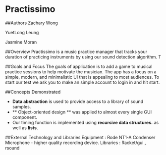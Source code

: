 # Practissimo

##Authors
Zachary Wong

YuetLong Leung

Jasmine Moran

##Overview
Practissimo is a music practice manager that tracks your duration of practicing instruments by using our sound detection algorithm.  T

##Goals and Focus
The goals of application is to add a game to musical practice sessions to help motivate the musician.  The app has a focus on a simple, modern, and minimalistic UI that is appealing to most audiences.  To start our test we ask you to make an simple account to login in and hit start.

##Concepts Demonstrated

* **Data abstraction** is used to provide access to a library of sound samples.
* ** Object-oriented design ** was applied to almost every single GUI component.
* Our timing function is implemented using  **recursive data structures.** as well as **lists**.

##External Technology and Libraries
Equipment : Rode NT1-A Condenser Microphone - higher quality recording device.
Libraries : Racket/gui , rsound
